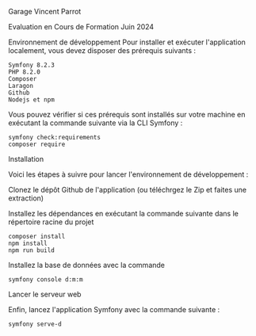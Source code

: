 Garage Vincent Parrot

Evaluation en Cours de Formation Juin 2024

Environnement de développement
Pour installer et exécuter l'application localement, vous devez disposer des prérequis suivants :

    Symfony 8.2.3
    PHP 8.2.0
    Composer
    Laragon
    Github
    Nodejs et npm

Vous pouvez vérifier si ces prérequis sont installés sur votre machine en exécutant la commande suivante via la CLI Symfony :

    symfony check:requirements
    composer require

Installation

Voici les étapes à suivre pour lancer l'environnement de développement :

Clonez le dépôt Github de l'application (ou téléchrgez le Zip et faites une extraction)

Installez les dépendances en exécutant la commande suivante dans le répertoire racine du projet

    composer install 
    npm install 
    npm run build

Installez la base de données avec la commande 

    symfony console d:m:m

Lancer le serveur web 

Enfin, lancez l'application Symfony avec la commande suivante :

    symfony serve-d


